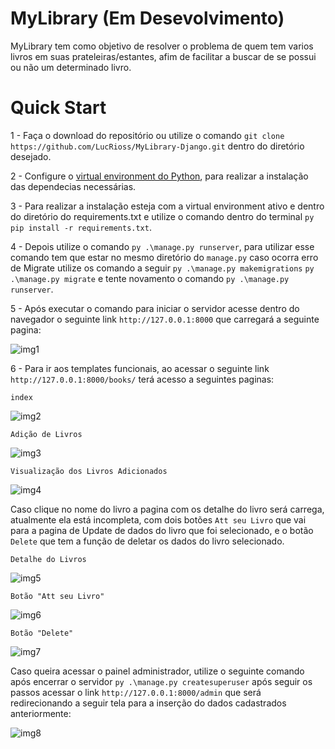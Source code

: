# MyLibrary (Em Desevolvimento)
  MyLibrary tem como objetivo de resolver o problema de quem tem varios livros em suas prateleiras/estantes, afim de facilitar a buscar de se possui ou não um determinado livro. 
# Quick Start
   1 - Faça o download do repositório ou utilize o comando `git clone https://github.com/LucRioss/MyLibrary-Django.git` dentro do diretório desejado.
   
   2 - Configure o [virtual environment do Python](https://developer.mozilla.org/en-US/docs/Learn/Server-side/Django/development_environment), para realizar a instalação das dependecias necessárias.
   
   3 - Para realizar a instalação esteja com a virtual environment ativo e dentro do diretório do requirements.txt e utilize o comando dentro do terminal `py pip install -r requirements.txt`.
   
   4 - Depois utilize o comando `py .\manage.py runserver`, para utilizar esse comando tem que estar no mesmo diretório do `manage.py` caso ocorra erro de Migrate utilize os comando a seguir `py .\manage.py makemigrations` `py .\manage.py migrate` e tente novamento o comando `py .\manage.py runserver`.
   
   5 - Após executar o comando para iniciar o servidor acesse dentro do navegador o seguinte link `http://127.0.0.1:8000` que carregará a seguinte pagina:
   
   ![img1](https://user-images.githubusercontent.com/13575185/153595339-56598351-0edf-44b7-ada3-19f6ae57c878.png)
    
   6 - Para ir aos templates funcionais, ao acessar o seguinte link `http://127.0.0.1:8000/books/` terá acesso a seguintes paginas:
   
   `index`
   
   ![img2](https://user-images.githubusercontent.com/13575185/153597159-0fb4da35-6374-4c96-bc4a-66c390f7a6ad.png)

   `Adição de Livros`
    
   ![img3](https://user-images.githubusercontent.com/13575185/153597484-406154d4-77da-4387-bfac-c0b9c916b1dc.png)
   
   `Visualização dos Livros Adicionados`
   
   ![img4](https://user-images.githubusercontent.com/13575185/153597826-24a607ec-e13a-4c0e-be44-adbe76e42466.png)
    
   Caso clique no nome do livro a pagina com os detalhe do livro será carrega, atualmente ela está incompleta, com dois botões `Att seu Livro` que vai para a pagina de Update de dados do livro que foi selecionado, e o botão `Delete` que tem a função de deletar os dados do livro selecionado.
   
   `Detalhe do Livros`
   
   ![img5](https://user-images.githubusercontent.com/13575185/153598552-14a2422a-2a0f-49e9-8129-2591063d9f33.png)
    
   `Botão "Att seu Livro" `
    
   ![img6](https://user-images.githubusercontent.com/13575185/153598672-c92d0076-7e61-418b-88d6-9d89bd6256af.png)
   
   `Botão "Delete" `
   
   ![img7](https://user-images.githubusercontent.com/13575185/153598850-ab346756-bc01-462e-a43f-ac438b939e97.png)
  
  Caso queira acessar o painel administrador, utilize o seguinte comando após encerrar o servidor `py .\manage.py createsuperuser` após seguir os passos acessar o link `http://127.0.0.1:8000/admin` que será redirecionando a seguir tela para a inserção do dados cadastrados anteriormente:
  
  ![img8](https://user-images.githubusercontent.com/13575185/153599628-1106a5d5-1b17-4904-8deb-eb4d925d6e46.png) 
